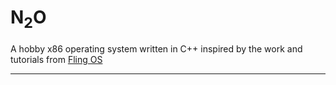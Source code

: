 # N<sub>2</sub>O
A hobby x86 operating system written in C++ inspired by the work and tutorials from [Fling OS](https://github.com/FlingOS/FlingOS)

---
